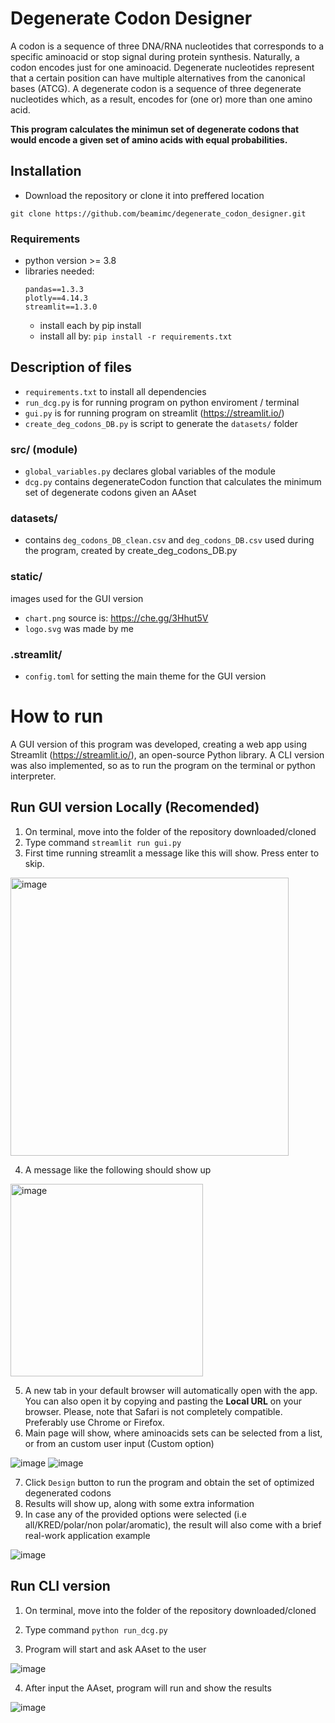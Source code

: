 # Degenerate Codon Designer
A codon is a sequence of three DNA/RNA nucleotides that corresponds to a specific aminoacid or stop signal during protein synthesis. Naturally, a codon encodes just for one aminoacid. Degenerate nucleotides represent that a certain position can have multiple alternatives from the canonical bases (ATCG). A degenerate codon is a sequence of three degenerate nucleotides which, as a result, encodes for (one or) more than one amino acid.

**This program calculates the minimun set of degenerate codons that would encode a given set of amino acids with equal probabilities.**

## Installation
- Download the repository or clone it into preffered location

`git clone https://github.com/beamimc/degenerate_codon_designer.git`

### Requirements
- python version >= 3.8
- libraries needed: 
  ```
  pandas==1.3.3
  plotly==4.14.3
  streamlit==1.3.0
  ```
  - install each by pip install 
  - install all by: `pip install -r requirements.txt` 

## Description of files
 - `requirements.txt` to install all dependencies
 - `run_dcg.py` is for running program on python enviroment / terminal
 - `gui.py` is for running program on streamlit (https://streamlit.io/)
 - `create_deg_codons_DB.py` is script to generate the `datasets/` folder
 ### src/ (module)
- `global_variables.py` declares global variables of the module
- `dcg.py` contains degenerateCodon function that calculates the minimum set of degenerate codons given an AAset
### datasets/ 
- contains `deg_codons_DB_clean.csv` and `deg_codons_DB.csv` used during the program, created by create_deg_codons_DB.py
### static/
images used for the GUI version
- `chart.png` source is: https://che.gg/3Hhut5V
- `logo.svg` was made by me
### .streamlit/
- `config.toml` for setting the main theme for the GUI version
# How to run 
A GUI version of this program was developed, creating a web app using Streamlit (https://streamlit.io/), an open-source Python library.
A CLI version was also implemented, so as to run the program on the terminal or python interpreter.

## Run GUI version Locally (Recomended)
1. On terminal, move into the folder of the repository downloaded/cloned
2. Type command `streamlit run gui.py` 
3. First time running streamlit a message like this will show. Press enter to skip.

<img width="445" alt="image" src="https://user-images.githubusercontent.com/59894638/146967097-c5956c7e-2a2a-45db-9c68-d31ff189adc4.png">

4. A message like the following should show up

<img width="308" alt="image" src="https://user-images.githubusercontent.com/59894638/146967373-06624fc1-ee49-495e-a146-097f1abcb84a.png">

5. A new tab in your default browser will automatically open with the app. You can also open it by copying and pasting the **Local URL** on your browser. 
Please, note that Safari is not completely compatible. Preferably use Chrome or Firefox.
6. Main page will show, where aminoacids sets can be selected from a list, or from an custom user input (Custom option)

![image](https://user-images.githubusercontent.com/59894638/146930685-f2231532-e74b-44eb-96a5-6fca045a0f3f.png)
![image](https://user-images.githubusercontent.com/59894638/146930447-7f993bae-dd46-4a10-a41d-ead48ba991c3.png)

7. Click `Design` button to run the program and obtain the set of optimized degenerated codons 
8. Results will show up, along with some extra information
9. In case any of the provided options were selected (i.e all/KRED/polar/non polar/aromatic), the result will also come with a brief real-work application example

![image](https://user-images.githubusercontent.com/59894638/146986142-27a9fc0a-b9a1-4c9a-8997-8ce79817fdc7.png)

 ## Run CLI version
 1. On terminal, move into the folder of the repository downloaded/cloned
 
 2. Type command `python run_dcg.py` 

 3. Program will start and ask AAset to the user 

![image](https://user-images.githubusercontent.com/59894638/146986336-abb68a5d-4179-46e2-9602-555c6986bd90.png)

4. After input the AAset, program will run and show the results

![image](https://user-images.githubusercontent.com/59894638/146986492-060aade6-3451-4b40-9870-cd6dff7aac15.png)
